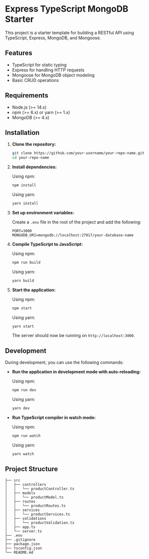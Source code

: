 # Express TypeScript MongoDB Starter

This project is a starter template for building a RESTful API using TypeScript, Express, MongoDB, and Mongoose.

## Features

- TypeScript for static typing
- Express for handling HTTP requests
- Mongoose for MongoDB object modeling
- Basic CRUD operations

## Requirements

- Node.js (>= 14.x)
- npm (>= 6.x) or yarn (>= 1.x)
- MongoDB (>= 4.x)

## Installation

1. **Clone the repository:**

    ```sh
    git clone https://github.com/your-username/your-repo-name.git
    cd your-repo-name
    ```

2. **Install dependencies:**

    Using npm:
    ```sh
    npm install
    ```

    Using yarn:
    ```sh
    yarn install
    ```

3. **Set up environment variables:**

    Create a `.env` file in the root of the project and add the following:

    ```env
    PORT=3000
    MONGODB_URI=mongodb://localhost:27017/your-database-name
    ```

4. **Compile TypeScript to JavaScript:**

    Using npm:
    ```sh
    npm run build
    ```

    Using yarn:
    ```sh
    yarn build
    ```

5. **Start the application:**

    Using npm:
    ```sh
    npm start
    ```

    Using yarn:
    ```sh
    yarn start
    ```

    The server should now be running on `http://localhost:3000`.

## Development

During development, you can use the following commands:

- **Run the application in development mode with auto-reloading:**

    Using npm:
    ```sh
    npm run dev
    ```

    Using yarn:
    ```sh
    yarn dev
    ```

- **Run TypeScript compiler in watch mode:**

    Using npm:
    ```sh
    npm run watch
    ```

    Using yarn:
    ```sh
    yarn watch
    ```

## Project Structure

```plaintext
├── src
│   ├── controllers
│   │   └── productController.ts
│   ├── models
│   │   └── productModel.ts
│   ├── routes
│   │   └── productRoutes.ts
│   ├── services
│   │   └── productServices.ts
│   ├── validations
│   │   └── productValidation.ts
│   ├── app.ts
│   └── server.ts
├── .env
├── .gitignore
├── package.json
├── tsconfig.json
└── README.md
